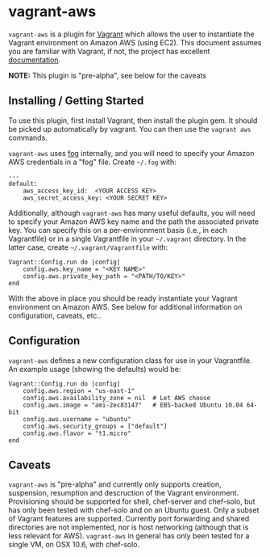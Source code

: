 # vagrant-aws

`vagrant-aws` is a plugin for [Vagrant](http://vagrantup.com) which allows the user
to instantiate the Vagrant environment on Amazon AWS (using EC2). This document assumes
you are familiar with Vagrant, if not, the project has excellent [documentation](http://vagrantup.com/docs/index.html).

**NOTE:** This plugin is "pre-alpha", see below for the caveats

## Installing / Getting Started

To use this plugin, first install Vagrant, then install the plugin gem. It should be
picked up automatically by vagrant. You can then use the `vagrant aws` commands.

`vagrant-aws` uses [fog](https://github.com/geemus/fog) internally, and you will need to
specify your Amazon AWS credentials in a "fog" file. Create `~/.fog` with:

	---
	default: 
		aws_access_key_id:  <YOUR ACCESS KEY>
		aws_secret_access_key: <YOUR SECRET KEY>

Additionally, although `vagrant-aws` has many useful defaults, you will need to specify your
Amazon AWS key name and the path the associated private key. You can specify this on a
per-environment basis (i.e., in each Vagrantfile) or in a single Vagrantfile in your
`~/.vagrant` directory. In the latter case, create `~/.vagrant/Vagrantfile` with:

	Vagrant::Config.run do |config|
		config.aws.key_name = "<KEY NAME>"
		config.aws.private_key_path = "<PATH/TO/KEY>"
	end
	
With the above in place you should be ready instantiate your Vagrant environment on 
Amazon AWS. See below for additional information on configuration, caveats, etc..

## Configuration

`vagrant-aws` defines a new configuration class for use in your Vagrantfile. An example
usage (showing the defaults) would be:

	Vagrant::Config.run do |config|
		config.aws.region = "us-east-1"
		config.aws.availability_zone = nil  # Let AWS choose
		config.aws.image = "ami-2ec83147"   # EBS-backed Ubuntu 10.04 64-bit
		config.aws.username = "ubuntu"
		config.aws.security_groups = ["default"]
		config.aws.flavor = "t1.micro"
	end

## Caveats

`vagrant-aws` is "pre-alpha" and currently only supports creation, suspension, resumption
and descruction of the Vagrant environment. Provisioning should be supported for shell,
chef-server and chef-solo, but has only been tested with chef-solo and on an Ubuntu guest. 
Only a subset of Vagrant features are supported. Currently port forwarding and shared 
directories are not implemented, nor is host networking (although that is less relevant for AWS). 
`vagrant-aws` in general has only been tested for a single VM, on OSX 10.6, with chef-solo.
	

